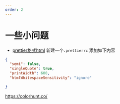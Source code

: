 ```yaml
---
order: 2
---
```

# 一些小问题

- [prettier格式html](https://stackoverflow.com/questions/63285895/make-prettier-less-uglier-prevent-split-tags)
新建一个`.prettierrc`
添加如下内容

```json
{
  "semi": false,
  "singleQuote": true,
  "printWidth": 600,
  "htmlWhitespaceSensitivity": "ignore"

}

```

<https://colorhunt.co/>
